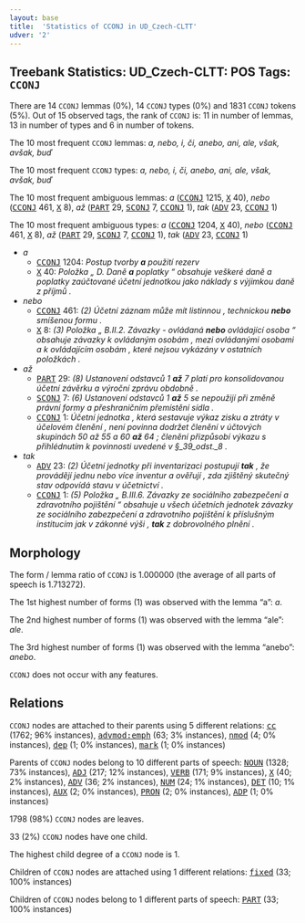 ```yaml
---
layout: base
title:  'Statistics of CCONJ in UD_Czech-CLTT'
udver: '2'
---
```


## Treebank Statistics: UD_Czech-CLTT: POS Tags: `CCONJ`

There are 14 `CCONJ` lemmas (0%), 14 `CCONJ` types (0%) and 1831 `CCONJ` tokens (5%).
Out of 15 observed tags, the rank of `CCONJ` is: 11 in number of lemmas, 13 in number of types and 6 in number of tokens.

The 10 most frequent `CCONJ` lemmas: <em>a, nebo, i, či, anebo, ani, ale, však, avšak, buď</em>

The 10 most frequent `CCONJ` types:  <em>a, nebo, i, či, anebo, ani, ale, však, avšak, buď</em>

The 10 most frequent ambiguous lemmas: <em>a</em> (<tt><a href="cs_cltt-pos-CCONJ.html">CCONJ</a></tt> 1215, <tt><a href="cs_cltt-pos-X.html">X</a></tt> 40), <em>nebo</em> (<tt><a href="cs_cltt-pos-CCONJ.html">CCONJ</a></tt> 461, <tt><a href="cs_cltt-pos-X.html">X</a></tt> 8), <em>až</em> (<tt><a href="cs_cltt-pos-PART.html">PART</a></tt> 29, <tt><a href="cs_cltt-pos-SCONJ.html">SCONJ</a></tt> 7, <tt><a href="cs_cltt-pos-CCONJ.html">CCONJ</a></tt> 1), <em>tak</em> (<tt><a href="cs_cltt-pos-ADV.html">ADV</a></tt> 23, <tt><a href="cs_cltt-pos-CCONJ.html">CCONJ</a></tt> 1)

The 10 most frequent ambiguous types:  <em>a</em> (<tt><a href="cs_cltt-pos-CCONJ.html">CCONJ</a></tt> 1204, <tt><a href="cs_cltt-pos-X.html">X</a></tt> 40), <em>nebo</em> (<tt><a href="cs_cltt-pos-CCONJ.html">CCONJ</a></tt> 461, <tt><a href="cs_cltt-pos-X.html">X</a></tt> 8), <em>až</em> (<tt><a href="cs_cltt-pos-PART.html">PART</a></tt> 29, <tt><a href="cs_cltt-pos-SCONJ.html">SCONJ</a></tt> 7, <tt><a href="cs_cltt-pos-CCONJ.html">CCONJ</a></tt> 1), <em>tak</em> (<tt><a href="cs_cltt-pos-ADV.html">ADV</a></tt> 23, <tt><a href="cs_cltt-pos-CCONJ.html">CCONJ</a></tt> 1)


* <em>a</em>
  * <tt><a href="cs_cltt-pos-CCONJ.html">CCONJ</a></tt> 1204: <em>Postup tvorby <b>a</b> použití rezerv</em>
  * <tt><a href="cs_cltt-pos-X.html">X</a></tt> 40: <em>Položka „ D. Daně <b>a</b> poplatky “ obsahuje veškeré daně a poplatky zaúčtované účetní jednotkou jako náklady s výjimkou daně z příjmů .</em>
* <em>nebo</em>
  * <tt><a href="cs_cltt-pos-CCONJ.html">CCONJ</a></tt> 461: <em>(2) Účetní záznam může mít listinnou , technickou <b>nebo</b> smíšenou formu .</em>
  * <tt><a href="cs_cltt-pos-X.html">X</a></tt> 8: <em>(3) Položka „ B.II.2. Závazky - ovládaná <b>nebo</b> ovládající osoba “ obsahuje závazky k ovládaným osobám , mezi ovládanými osobami a k ovládajícím osobám , které nejsou vykázány v ostatních položkách .</em>
* <em>až</em>
  * <tt><a href="cs_cltt-pos-PART.html">PART</a></tt> 29: <em>(8) Ustanovení odstavců 1 <b>až</b> 7 platí pro konsolidovanou účetní závěrku a výroční zprávu obdobně .</em>
  * <tt><a href="cs_cltt-pos-SCONJ.html">SCONJ</a></tt> 7: <em>(6) Ustanovení odstavců 1 <b>až</b> 5 se nepoužijí při změně právní formy a přeshraničním přemístění sídla .</em>
  * <tt><a href="cs_cltt-pos-CCONJ.html">CCONJ</a></tt> 1: <em>Účetní jednotka , která sestavuje výkaz zisku a ztráty v účelovém členění , není povinna dodržet členění v účtových skupinách 50 až 55 a 60 <b>až</b> 64 ; členění přizpůsobí výkazu s přihlédnutím k povinnosti uvedené v §_39_odst._8 .</em>
* <em>tak</em>
  * <tt><a href="cs_cltt-pos-ADV.html">ADV</a></tt> 23: <em>(2) Účetní jednotky při inventarizaci postupují <b>tak</b> , že provádějí jednu nebo více inventur a ověřují , zda zjištěný skutečný stav odpovídá stavu v účetnictví .</em>
  * <tt><a href="cs_cltt-pos-CCONJ.html">CCONJ</a></tt> 1: <em>(5) Položka „ B.III.6. Závazky ze sociálního zabezpečení a zdravotního pojištění “ obsahuje u všech účetních jednotek závazky ze sociálního zabezpečení a zdravotního pojištění k příslušným institucím jak v zákonné výši , <b>tak</b> z dobrovolného plnění .</em>

## Morphology

The form / lemma ratio of `CCONJ` is 1.000000 (the average of all parts of speech is 1.713272).

The 1st highest number of forms (1) was observed with the lemma “a”: <em>a</em>.

The 2nd highest number of forms (1) was observed with the lemma “ale”: <em>ale</em>.

The 3rd highest number of forms (1) was observed with the lemma “anebo”: <em>anebo</em>.

`CCONJ` does not occur with any features.


## Relations

`CCONJ` nodes are attached to their parents using 5 different relations: <tt><a href="cs_cltt-dep-cc.html">cc</a></tt> (1762; 96% instances), <tt><a href="cs_cltt-dep-advmod-emph.html">advmod:emph</a></tt> (63; 3% instances), <tt><a href="cs_cltt-dep-nmod.html">nmod</a></tt> (4; 0% instances), <tt><a href="cs_cltt-dep-dep.html">dep</a></tt> (1; 0% instances), <tt><a href="cs_cltt-dep-mark.html">mark</a></tt> (1; 0% instances)

Parents of `CCONJ` nodes belong to 10 different parts of speech: <tt><a href="cs_cltt-pos-NOUN.html">NOUN</a></tt> (1328; 73% instances), <tt><a href="cs_cltt-pos-ADJ.html">ADJ</a></tt> (217; 12% instances), <tt><a href="cs_cltt-pos-VERB.html">VERB</a></tt> (171; 9% instances), <tt><a href="cs_cltt-pos-X.html">X</a></tt> (40; 2% instances), <tt><a href="cs_cltt-pos-ADV.html">ADV</a></tt> (36; 2% instances), <tt><a href="cs_cltt-pos-NUM.html">NUM</a></tt> (24; 1% instances), <tt><a href="cs_cltt-pos-DET.html">DET</a></tt> (10; 1% instances), <tt><a href="cs_cltt-pos-AUX.html">AUX</a></tt> (2; 0% instances), <tt><a href="cs_cltt-pos-PRON.html">PRON</a></tt> (2; 0% instances), <tt><a href="cs_cltt-pos-ADP.html">ADP</a></tt> (1; 0% instances)

1798 (98%) `CCONJ` nodes are leaves.

33 (2%) `CCONJ` nodes have one child.

The highest child degree of a `CCONJ` node is 1.

Children of `CCONJ` nodes are attached using 1 different relations: <tt><a href="cs_cltt-dep-fixed.html">fixed</a></tt> (33; 100% instances)

Children of `CCONJ` nodes belong to 1 different parts of speech: <tt><a href="cs_cltt-pos-PART.html">PART</a></tt> (33; 100% instances)

